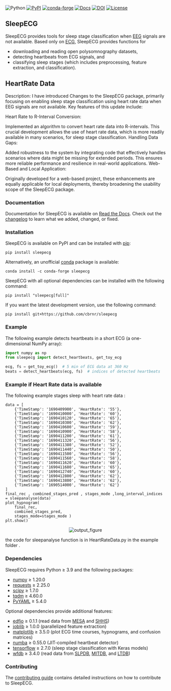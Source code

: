 ![Python](https://img.shields.io/pypi/pyversions/sleepecg.svg?logo=python&logoColor=white)
[![PyPI](https://img.shields.io/pypi/v/sleepecg)](https://pypi.org/project/sleepecg/)
[![conda-forge](https://img.shields.io/conda/v/conda-forge/sleepecg.svg?label=conda-forge)](https://anaconda.org/conda-forge/sleepecg)
[![Docs](https://readthedocs.org/projects/sleepecg/badge/?version=latest)](https://sleepecg.readthedocs.io/en/stable/index.html)
[![DOI](https://joss.theoj.org/papers/10.21105/joss.05411/status.svg)](https://doi.org/10.21105/joss.05411)
[![License](https://img.shields.io/github/license/cbrnr/sleepecg)](LICENSE)

## SleepECG

SleepECG provides tools for sleep stage classification when [EEG](https://en.wikipedia.org/wiki/Electroencephalography) signals are not available. Based only on [ECG](https://en.wikipedia.org/wiki/Electrocardiography), SleepECG provides functions for

- downloading and reading open polysomnography datasets,
- detecting heartbeats from ECG signals, and
- classifying sleep stages (which includes preprocessing, feature extraction, and classification).

## HeartRate Data
Description:
I have introduced Changes to the SleepECG package, primarily focusing on enabling sleep stage classification using heart rate data when EEG signals are not available. Key features of this update include:

Heart Rate to R-Interval Conversion:

Implemented an algorithm to convert heart rate data into R-intervals. This crucial development allows the use of heart rate data, which is more readily available in many scenarios, for sleep stage classification.
Handling Data Gaps:

Added robustness to the system by integrating code that effectively handles scenarios where data might be missing for extended periods. This ensures more reliable performance and resilience in real-world applications.
Web-Based and Local Application:

Originally developed for a web-based project, these enhancements are equally applicable for local deployments, thereby broadening the usability scope of the SleepECG package.
### Documentation

Documentation for SleepECG is available on [Read the Docs](https://sleepecg.readthedocs.io/en/stable/index.html). Check out the [changelog](https://github.com/cbrnr/sleepecg/blob/main/CHANGELOG.md) to learn what we added, changed, or fixed.


### Installation

SleepECG is available on PyPI and can be installed with [pip](https://pip.pypa.io/en/stable/):

```
pip install sleepecg
```

Alternatively, an unofficial [conda](https://docs.conda.io/en/latest/) package is available:

```
conda install -c conda-forge sleepecg
```

SleepECG with all optional dependencies can be installed with the following command:

```
pip install "sleepecg[full]"
```

If you want the latest development version, use the following command:

```
pip install git+https://github.com/cbrnr/sleepecg
```


### Example

The following example detects heartbeats in a short ECG (a one-dimensional NumPy array):

```python
import numpy as np
from sleepecg import detect_heartbeats, get_toy_ecg

ecg, fs = get_toy_ecg()  # 5 min of ECG data at 360 Hz
beats = detect_heartbeats(ecg, fs)  # indices of detected heartbeats
```
### Example if Heart Rate data is available

The following example stages sleep with heart rate data :

```
data = [
    {'TimeStamp': '1690409900', 'HeartRate': '55'},
    {'TimeStamp': '1690410000', 'HeartRate': '60'},
    {'TimeStamp': '1690410120', 'HeartRate': '65'},
    {'TimeStamp': '1690410300', 'HeartRate': '62'},
    {'TimeStamp': '1690410600', 'HeartRate': '59'},
    {'TimeStamp': '1690410900', 'HeartRate': '58'},
    {'TimeStamp': '1690411200', 'HeartRate': '61'},
    {'TimeStamp': '1690411320', 'HeartRate': '56'},
    {'TimeStamp': '1690411380', 'HeartRate': '52'},
    {'TimeStamp': '1690411440', 'HeartRate': '50'},
    {'TimeStamp': '1690411500', 'HeartRate': '56'},
    {'TimeStamp': '1690411560', 'HeartRate': '58'},
    {'TimeStamp': '1690411620', 'HeartRate': '60'},
    {'TimeStamp': '1690411680', 'HeartRate': '65'},
    {'TimeStamp': '1690412740', 'HeartRate': '60'},
    {'TimeStamp': '1690412800', 'HeartRate': '62'},
    {'TimeStamp': '1690413800', 'HeartRate': '62'},
    {'TimeStamp': '1690514000', 'HeartRate': '62'}
]
final_rec , combined_stages_pred , stages_mode ,long_interval_indices = sleepanalyse(data)
plot_hypnogram(
    final_rec,
    combined_stages_pred,
    stages_mode=stages_mode )
plt.show()
```
<center>
  <img src="https://github.com/MashRiza/sleepecg/assets/133785714/f22c2e56-58f2-4f25-84a1-57247ebf33e7" alt="output_figure">
</center>

the code for sleepanalyse function is in HeartRateData.py in the example folder .
### Dependencies

SleepECG requires Python ≥ 3.9 and the following packages:

- [numpy](https://numpy.org/) ≥ 1.20.0
- [requests](https://requests.readthedocs.io/en/latest/) ≥ 2.25.0
- [scipy](https://scipy.org/) ≥ 1.7.0
- [tqdm](https://tqdm.github.io/) ≥ 4.60.0
- [PyYAML](https://pyyaml.org/) ≥ 5.4.0

Optional dependencies provide additional features:

- [edfio](https://github.com/the-siesta-group/edfio/) ≥ 0.1.1 (read data from [MESA](https://sleepdata.org/datasets/mesa) and [SHHS](https://sleepdata.org/datasets/shhs))
- [joblib](https://joblib.readthedocs.io/en/latest/) ≥ 1.0.0 (parallelized feature extraction)
- [matplotlib](https://matplotlib.org/) ≥ 3.5.0 (plot ECG time courses, hypnograms, and confusion matrices)
- [numba](https://numba.pydata.org/) ≥ 0.55.0 (JIT-compiled heartbeat detector)
- [tensorflow](https://www.tensorflow.org/) ≥ 2.7.0 (sleep stage classification with Keras models)
- [wfdb](https://github.com/MIT-LCP/wfdb-python/) ≥ 3.4.0 (read data from [SLPDB](https://physionet.org/content/slpdb), [MITDB](https://physionet.org/content/mitdb), and [LTDB](https://physionet.org/content/ltdb))


### Contributing

The [contributing guide](https://github.com/cbrnr/sleepecg/blob/main/CONTRIBUTING.md) contains detailed instructions on how to contribute to SleepECG.
